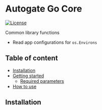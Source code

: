 # Autogate Go Core 
[![License](https://img.shields.io/badge/License-Apache%202.0-blue.svg)](https://opensource.org/licenses/Apache-2.0)

Common library functions

* Read app configurations for `os.Environs`

## Table of content

- [Installation](#installation)
- [Getting started](#setup)
    - [Required parameters](#parameters)
- [How to use](#usage)

## Installation


